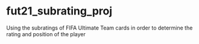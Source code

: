 # fut21_subrating_proj
Using the subratings of FIFA Ultimate Team cards in order to determine the rating and position of the player
